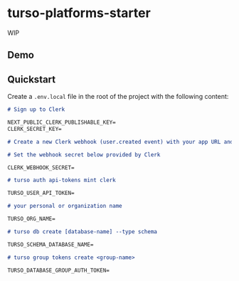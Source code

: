 # turso-platforms-starter

WIP

## Demo

## Quickstart

Create a `.env.local` file in the root of the project with the following content:

```md
# Sign up to Clerk

NEXT_PUBLIC_CLERK_PUBLISHABLE_KEY=
CLERK_SECRET_KEY=

# Create a new Clerk webhook (user.created event) with your app URL and append /webhooks/clerk

# Set the webhook secret below provided by Clerk

CLERK_WEBHOOK_SECRET=

# turso auth api-tokens mint clerk

TURSO_USER_API_TOKEN=

# your personal or organization name

TURSO_ORG_NAME=

# turso db create [database-name] --type schema

TURSO_SCHEMA_DATABASE_NAME=

# turso group tokens create <group-name>

TURSO_DATABASE_GROUP_AUTH_TOKEN=
```
